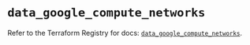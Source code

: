 # `data_google_compute_networks`

Refer to the Terraform Registry for docs: [`data_google_compute_networks`](https://registry.terraform.io/providers/hashicorp/google/5.30.0/docs/data-sources/compute_networks).

